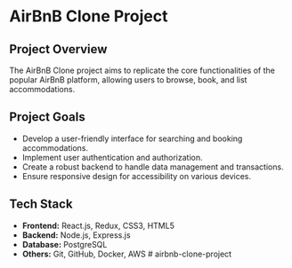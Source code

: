 # AirBnB Clone Project

## Project Overview

The AirBnB Clone project aims to replicate the core functionalities of the popular AirBnB platform, allowing users to browse, book, and list accommodations.

## Project Goals

- Develop a user-friendly interface for searching and booking accommodations.
- Implement user authentication and authorization.
- Create a robust backend to handle data management and transactions.
- Ensure responsive design for accessibility on various devices.

## Tech Stack

- **Frontend:** React.js, Redux, CSS3, HTML5
- **Backend:** Node.js, Express.js
- **Database:** PostgreSQL
- **Others:** Git, GitHub, Docker, AWS
#   a i r b n b - c l o n e - p r o j e c t  
 